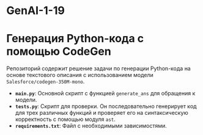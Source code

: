 # GenAI-1-19

# Генерация Python-кода с помощью CodeGen

Репозиторий содержит решение задачи по генерации Python-кода на основе текстового описания с использованием модели `Salesforce/codegen-350M-mono`.

*   **`main.py`**: Основной скрипт с функцией `generate_ans` для обращения к модели.
*   **`tests.py`**: Скрипт для проверки. Он последовательно генерирует код для трех различных функций и проверяет его на синтаксическую корректность с помощью модуля `ast`.
*   **`requirements.txt`**: Файл с необходимыми зависимостями.
